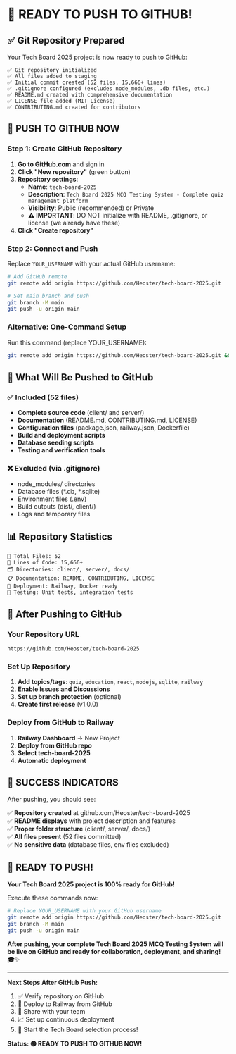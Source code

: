 # 🎉 READY TO PUSH TO GITHUB!

## ✅ Git Repository Prepared

Your Tech Board 2025 project is now ready to push to GitHub:

```
✅ Git repository initialized
✅ All files added to staging
✅ Initial commit created (52 files, 15,666+ lines)
✅ .gitignore configured (excludes node_modules, .db files, etc.)
✅ README.md created with comprehensive documentation
✅ LICENSE file added (MIT License)
✅ CONTRIBUTING.md created for contributors
```

## 🚀 PUSH TO GITHUB NOW

### Step 1: Create GitHub Repository

1. **Go to GitHub.com** and sign in
2. **Click "New repository"** (green button)
3. **Repository settings**:
   - **Name**: `tech-board-2025`
   - **Description**: `Tech Board 2025 MCQ Testing System - Complete quiz management platform`
   - **Visibility**: Public (recommended) or Private
   - **⚠️ IMPORTANT**: DO NOT initialize with README, .gitignore, or license (we already have these)
4. **Click "Create repository"**

### Step 2: Connect and Push

Replace `YOUR_USERNAME` with your actual GitHub username:

```bash
# Add GitHub remote
git remote add origin https://github.com/Heoster/tech-board-2025.git

# Set main branch and push
git branch -M main
git push -u origin main
```

### Alternative: One-Command Setup

Run this command (replace YOUR_USERNAME):

```bash
git remote add origin https://github.com/Heoster/tech-board-2025.git && git branch -M main && git push -u origin main
```

## 🎯 What Will Be Pushed to GitHub

### ✅ Included (52 files)
- **Complete source code** (client/ and server/)
- **Documentation** (README.md, CONTRIBUTING.md, LICENSE)
- **Configuration files** (package.json, railway.json, Dockerfile)
- **Build and deployment scripts**
- **Database seeding scripts**
- **Testing and verification tools**

### ❌ Excluded (via .gitignore)
- node_modules/ directories
- Database files (*.db, *.sqlite)
- Environment files (.env)
- Build outputs (dist/, client/)
- Logs and temporary files

## 📊 Repository Statistics

```
📁 Total Files: 52
📝 Lines of Code: 15,666+
🗂️ Directories: client/, server/, docs/
📋 Documentation: README, CONTRIBUTING, LICENSE
🚀 Deployment: Railway, Docker ready
🧪 Testing: Unit tests, integration tests
```

## 🔗 After Pushing to GitHub

### Your Repository URL
`https://github.com/Heoster/tech-board-2025`

### Set Up Repository
1. **Add topics/tags**: `quiz`, `education`, `react`, `nodejs`, `sqlite`, `railway`
2. **Enable Issues and Discussions**
3. **Set up branch protection** (optional)
4. **Create first release** (v1.0.0)

### Deploy from GitHub to Railway
1. **Railway Dashboard** → New Project
2. **Deploy from GitHub repo**
3. **Select tech-board-2025**
4. **Automatic deployment**

## 🎉 SUCCESS INDICATORS

After pushing, you should see:

✅ **Repository created** at github.com/Heoster/tech-board-2025  
✅ **README displays** with project description and features  
✅ **Proper folder structure** (client/, server/, docs/)  
✅ **All files present** (52 files committed)  
✅ **No sensitive data** (database files, env files excluded)  

## 🚀 READY TO PUSH!

**Your Tech Board 2025 project is 100% ready for GitHub!**

Execute these commands now:

```bash
# Replace YOUR_USERNAME with your GitHub username
git remote add origin https://github.com/Heoster/tech-board-2025.git
git branch -M main
git push -u origin main
```

**After pushing, your complete Tech Board 2025 MCQ Testing System will be live on GitHub and ready for collaboration, deployment, and sharing!** 🎓✨

---

**Next Steps After GitHub Push:**
1. ✅ Verify repository on GitHub
2. 🚀 Deploy to Railway from GitHub
3. 🎯 Share with your team
4. 📈 Set up continuous deployment
5. 🎉 Start the Tech Board selection process!

**Status: 🟢 READY TO PUSH TO GITHUB NOW!**